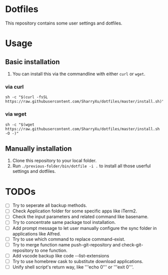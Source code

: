 # Dotfiles

This repository contains some user settings and dotfiles.

# Usage

## Basic installation

1. You can install this via the commandline with either ```curl``` or ```wget```.

### via curl

```shell
sh -c "$(curl -fsSL https://raw.githubusercontent.com/SharryXu/dotfiles/master/install.sh)"
```

### via wget

```shell
sh -c "$(wget https://raw.githubusercontent.com/SharryXu/dotfiles/master/install.sh -O -)"
```

## Manually installation

1. Clone this repository to your local folder.
1. Run `./previous-folder/bin/dotfile -i .` to install all those userful settings and dotfiles.

# TODOs

- [ ] Try to seperate all backup methods.
- [ ] Check Application folder for some specific apps like iTerm2.
- [ ] Check the input parameters and related command like basename.
- [ ] Try to concentrate same package tool installation.
- [ ] Add prompt message to let user manually configure the sync folder in applications like Alfred.
- [ ] Try to use which command to replace command-exist.
- [ ] Try to merge function name push-git-repository and check-git-repository to one function.
- [ ] Add vscode backup like code --list-extensions
- [ ] Try to use homebrew cask to substitute download applications.
- [ ] Unify shell script's return way, like '''echo 0''' or '''exit 0'''.
